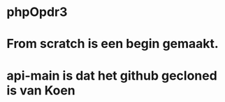 # phpOpdr3

# From scratch is een begin gemaakt.
# api-main is dat het github gecloned is van Koen 
